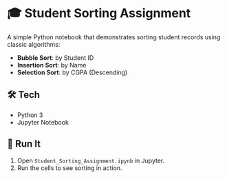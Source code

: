 # 🎓 Student Sorting Assignment

A simple Python notebook that demonstrates sorting student records using classic algorithms:

- **Bubble Sort**: by Student ID
- **Insertion Sort**: by Name
- **Selection Sort**: by CGPA (Descending)

## 🛠️ Tech
- Python 3
- Jupyter Notebook

## 🚀 Run It
1. Open `Student_Sorting_Assignment.ipynb` in Jupyter.
2. Run the cells to see sorting in action.

